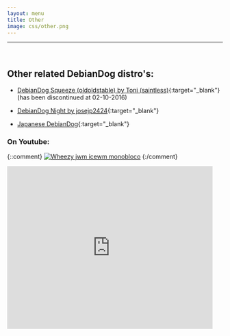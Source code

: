 ```yaml
---
layout: menu
title: Other
image: css/other.png
---
```


---
<br>

## Other related DebianDog distro's:

- [DebianDog Squeeze (oldoldstable) by Toni (saintless)](http://murga-linux.com/puppy/viewtopic.php?t=90586){:target="_blank"} (has been discontinued at 02-10-2016)    

- [DebianDog Night by josejp2424](http://www.puppylinuxjosejp2424.com/2015/12/debian-dog-night.html){:target="_blank"}    

- [Japanese DebianDog](http://ftp.riken.jp/Linux/simosnet-livecd/debiandog/){:target="_blank"}

### On Youtube:   
{::comment}
[![Wheezy jwm icewm monobloco](http://img.youtube.com/vi/olKIUbHjJhg/0.jpg)](https://www.youtube.com/watch?v=olKIUbHjJhg "DebianDog Wheezy jwm icewm monobloco") 
{:/comment}

<iframe width='480' height='380' src="https://www.youtube.com/embed/olKIUbHjJhg" frameborder="0" allowfullscreen></iframe>

